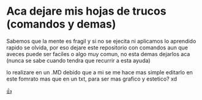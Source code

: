 # Aca dejare mis hojas de trucos (comandos y demas)

Sabemos que la mente es fragil y si no se ejecita ni aplicamos lo aprendido
rapido se olvida, por eso dejare este repositorio con comandos aun que aveces 
puede ser faciles o algo muy comun, no esta demas dejarlos aca 
(nunca se sabe cuando tendra que recurrir a esta ayuda)


lo realizare en un .MD debido que a mi se me hace mas simple
editarlo en este fomrato mas que en un txt, para ser mas grafico y estetico? xd




[👍](https://i.giphy.com/media/v1.Y2lkPTc5MGI3NjExeHN1MnJ5b2txNW5pOWljeG5haThrM3E1aGtkaWgxcTNoZjBoMnFyaCZlcD12MV9pbnRlcm5hbF9naWZfYnlfaWQmY3Q9Zw/WUDGo9jYZzVt3DExhi/giphy.gif)